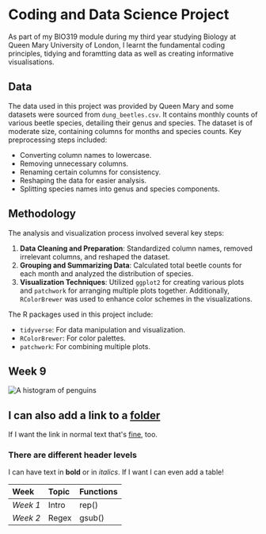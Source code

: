 # **Coding and Data Science Project**


As part of my BIO319 module during my third year studying Biology at Queen Mary University of London, I learnt the fundamental coding principles, tidying and foramtting data as well as creating informative visualisations.

## Data
The data used in this project was provided by Queen Mary and some datasets were sourced from `dung_beetles.csv`. It contains monthly counts of various beetle species, detailing their genus and species. The dataset is of moderate size, containing columns for months and species counts. Key preprocessing steps included:
- Converting column names to lowercase.
- Removing unnecessary columns.
- Renaming certain columns for consistency.
- Reshaping the data for easier analysis.
- Splitting species names into genus and species components.

## Methodology
The analysis and visualization process involved several key steps:
1. **Data Cleaning and Preparation**: Standardized column names, removed irrelevant columns, and reshaped the dataset.
2. **Grouping and Summarizing Data**: Calculated total beetle counts for each month and analyzed the distribution of species.
3. **Visualization Techniques**: Utilized `ggplot2` for creating various plots and `patchwork` for arranging multiple plots together. Additionally, `RColorBrewer` was used to enhance color schemes in the visualizations.

The R packages used in this project include:
- `tidyverse`: For data manipulation and visualization.
- `RColorBrewer`: For color palettes.
- `patchwork`: For combining multiple plots.

## Week 9


![A histogram of penguins](./my_plots/histograms.png)


## I can also add a link to a [folder](./my_plots)

If I want the link in normal text that's [fine](./Images_for_Git), too.

### There are different header levels

I can have text in **bold** or in *italics*. 
If I want I can even add a table!

|**Week**     |**Topic**  |**Functions**  |
|:------------|:----------|:--------------|
| *Week 1*    |Intro      |rep()          |
| *Week 2*    |Regex      |gsub()         |             
